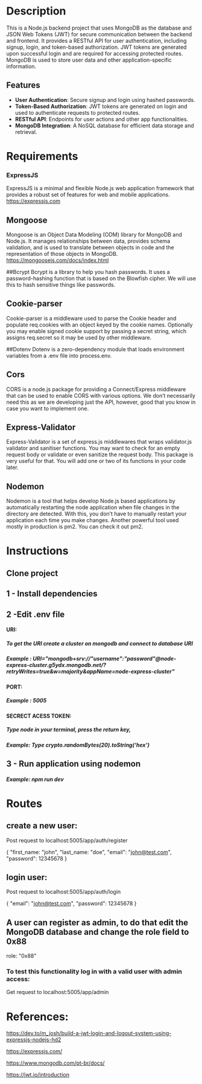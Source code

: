 # Description
This is a Node.js backend project that uses MongoDB as the database and JSON Web Tokens (JWT) for secure communication between the backend and frontend. It provides a RESTful API for user authentication, including signup, login, and token-based authorization. JWT tokens are generated upon successful login and are required for accessing protected routes. MongoDB is used to store user data and other application-specific information.

## Features
- **User Authentication**: Secure signup and login using hashed passwords.
- **Token-Based Authorization**: JWT tokens are generated on login and used to authenticate requests to protected routes.
- **RESTful API**: Endpoints for user actions and other app functionalities.
- **MongoDB Integration**: A NoSQL database for efficient data storage and retrieval.

# Requirements

### ExpressJS
ExpressJS is a minimal and flexible Node.js web application framework that provides a robust set of features for web and mobile applications. https://expressjs.com

## Mongoose
Mongoose is an Object Data Modeling (ODM) library for MongoDB and Node.js. It manages relationships between data, provides schema validation, and is used to translate between objects in code and the representation of those objects in MongoDB. https://mongoosejs.com/docs/index.html

##Bcrypt
Bcrypt is a library to help you hash passwords. It uses a password-hashing function that is based on the Blowfish cipher. We will use this to hash sensitive things like passwords.

## Cookie-parser
Cookie-parser is a middleware used to parse the Cookie header and populate req.cookies with an object keyed by the cookie names. Optionally you may enable signed cookie support by passing a secret string, which assigns req.secret so it may be used by other middleware.

##Dotenv
Dotenv is a zero-dependency module that loads environment variables from a .env file into process.env.

## Cors
CORS is a node.js package for providing a Connect/Express middleware that can be used to enable CORS with various options. We don’t necessarily need this as we are developing just the API, however, good that you know in case you want to implement one.

## Express-Validator
Express-Validator is a set of express.js middlewares that wraps validator.js validator and sanitiser functions. You may want to check for an empty request body or validate or even sanitize the request body. This package is very useful for that. You will add one or two of its functions in your code later.

## Nodemon
Nodemon is a tool that helps develop Node.js based applications by automatically restarting the node application when file changes in the directory are detected. With this, you don’t have to manually restart your application each time you make changes. Another powerful tool used mostly in production is pm2. You can check it out pm2.

# Instructions

## Clone project

## 1 - Install dependencies

## 2 -Edit .env file

#### URI:
##### To get the URI create a cluster on mongodb and connect to database URI
##### Example : URI="mongodb+srv://"username":"password"@node-express-cluster.g5ydx.mongodb.net/?retryWrites=true&w=majority&appName=node-express-cluster"

#### PORT:
##### Example : 5005

#### SECRECT ACESS TOKEN:
##### Type node in your terminal, press the return key,
##### Example: Type crypto.randomBytes(20).toString(‘hex’)

## 3 - Run application using nodemon
##### Example: npm run dev

# Routes

## create a new user:
Post request to localhost:5005/app/auth/register

{
  "first_name: "john",
  "last_name: "doe",
  "email": "john@test.com",
  "password": 12345678
}

## login user:
Post request to localhost:5005/app/auth/login

{
  "email": "john@test.com",
  "password": 12345678
}

## A user can register as admin, to do that edit the MongoDB database and change the role field to 0x88
role: "0x88"

### To test this functionality log in with a valid user with admin access:
Get request to localhost:5005/app/admin

# References:

https://dev.to/m_josh/build-a-jwt-login-and-logout-system-using-expressjs-nodejs-hd2

https://expressjs.com/

https://www.mongodb.com/pt-br/docs/

https://jwt.io/introduction

